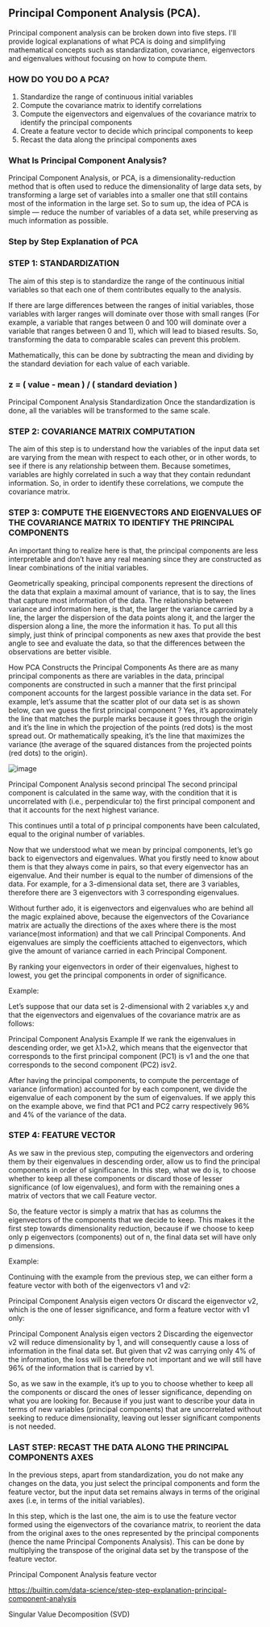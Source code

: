 ## Principal Component Analysis (PCA). 

Principal component analysis can be broken down into five steps. I'll provide logical explanations of what PCA is doing and simplifying mathematical concepts such as standardization, covariance, eigenvectors and eigenvalues without focusing on how to compute them.

### HOW DO YOU DO A PCA?
1. Standardize the range of continuous initial variables
2. Compute the covariance matrix to identify correlations
3. Compute the eigenvectors and eigenvalues of the covariance matrix to identify the principal components
4. Create a feature vector to decide which principal components to keep
5. Recast the data along the principal components axes


### What Is Principal Component Analysis?
Principal Component Analysis, or PCA, is a dimensionality-reduction method that is often used to reduce the dimensionality of large data sets, by transforming a large set of variables into a smaller one that still contains most of the information in the large set.
So to sum up, the idea of PCA is simple — reduce the number of variables of a data set, while preserving as much information as possible.

### Step by Step Explanation of PCA
### STEP 1: STANDARDIZATION
The aim of this step is to standardize the range of the continuous initial variables so that each one of them contributes equally to the analysis.

If there are large differences between the ranges of initial variables, those variables with larger ranges will dominate over those with small ranges (For example, a variable that ranges between 0 and 100 will dominate over a variable that ranges between 0 and 1), which will lead to biased results. So, transforming the data to comparable scales can prevent this problem.

Mathematically, this can be done by subtracting the mean and dividing by the standard deviation for each value of each variable.

### z = ( value - mean ) / ( standard deviation )
 
Principal Component Analysis Standardization
Once the standardization is done, all the variables will be transformed to the same scale.

 
### STEP 2: COVARIANCE MATRIX COMPUTATION
The aim of this step is to understand how the variables of the input data set are varying from the mean with respect to each other, or in other words, to see if there is any relationship between them. Because sometimes, variables are highly correlated in such a way that they contain redundant information. So, in order to identify these correlations, we compute the covariance matrix.
 
### STEP 3: COMPUTE THE EIGENVECTORS AND EIGENVALUES OF THE COVARIANCE MATRIX TO IDENTIFY THE PRINCIPAL COMPONENTS
An important thing to realize here is that, the principal components are less interpretable and don’t have any real meaning since they are constructed as linear combinations of the initial variables.

Geometrically speaking, principal components represent the directions of the data that explain a maximal amount of variance, that is to say, the lines that capture most information of the data. The relationship between variance and information here, is that, the larger the variance carried by a line, the larger the dispersion of the data points along it, and the larger the dispersion along a line, the more the information it has. To put all this simply, just think of principal components as new axes that provide the best angle to see and evaluate the data, so that the differences between the observations are better visible.


How PCA Constructs the Principal Components
As there are as many principal components as there are variables in the data, principal components are constructed in such a manner that the first principal component accounts for the largest possible variance in the data set. For example, let’s assume that the scatter plot of our data set is as shown below, can we guess the first principal component ? Yes, it’s approximately the line that matches the purple marks because it goes through the origin and it’s the line in which the projection of the points (red dots) is the most spread out. Or mathematically speaking, it’s the line that maximizes the variance (the average of the squared distances from the projected points (red dots) to the origin).

![image](https://user-images.githubusercontent.com/96376738/157110465-99e40e6e-1d32-47a3-a352-c3363d6fb469.png)


Principal Component Analysis second principal
The second principal component is calculated in the same way, with the condition that it is uncorrelated with (i.e., perpendicular to) the first principal component and that it accounts for the next highest variance.

This continues until a total of p principal components have been calculated, equal to the original number of variables.

Now that we understood what we mean by principal components, let’s go back to eigenvectors and eigenvalues. What you firstly need to know about them is that they always come in pairs, so that every eigenvector has an eigenvalue. And their number is equal to the number of dimensions of the data. For example, for a 3-dimensional data set, there are 3 variables, therefore there are 3 eigenvectors with 3 corresponding eigenvalues.

Without further ado, it is eigenvectors and eigenvalues who are behind all the magic explained above, because the eigenvectors of the Covariance matrix are actually the directions of the axes where there is the most variance(most information) and that we call Principal Components. And eigenvalues are simply the coefficients attached to eigenvectors, which give the amount of variance carried in each Principal Component.

By ranking your eigenvectors in order of their eigenvalues, highest to lowest, you get the principal components in order of significance.

Example:

Let’s suppose that our data set is 2-dimensional with 2 variables x,y and that the eigenvectors and eigenvalues of the covariance matrix are as follows:

Principal Component Analysis Example
If we rank the eigenvalues in descending order, we get λ1>λ2, which means that the eigenvector that corresponds to the first principal component (PC1) is v1 and the one that corresponds to the second component (PC2) isv2.

After having the principal components, to compute the percentage of variance (information) accounted for by each component, we divide the eigenvalue of each component by the sum of eigenvalues. If we apply this on the example above, we find that PC1 and PC2 carry respectively 96% and 4% of the variance of the data.

### STEP 4: FEATURE VECTOR
As we saw in the previous step, computing the eigenvectors and ordering them by their eigenvalues in descending order, allow us to find the principal components in order of significance. In this step, what we do is, to choose whether to keep all these components or discard those of lesser significance (of low eigenvalues), and form with the remaining ones a matrix of vectors that we call Feature vector.

So, the feature vector is simply a matrix that has as columns the eigenvectors of the components that we decide to keep. This makes it the first step towards dimensionality reduction, because if we choose to keep only p eigenvectors (components) out of n, the final data set will have only p dimensions.

Example:

Continuing with the example from the previous step, we can either form a feature vector with both of the eigenvectors v1 and v2:

Principal Component Analysis eigen vectors
Or discard the eigenvector v2, which is the one of lesser significance, and form a feature vector with v1 only:

Principal Component Analysis eigen vectors 2
Discarding the eigenvector v2 will reduce dimensionality by 1, and will consequently cause a loss of information in the final data set. But given that v2 was carrying only 4% of the information, the loss will be therefore not important and we will still have 96% of the information that is carried by v1.

So, as we saw in the example, it’s up to you to choose whether to keep all the components or discard the ones of lesser significance, depending on what you are looking for. Because if you just want to describe your data in terms of new variables (principal components) that are uncorrelated without seeking to reduce dimensionality, leaving out lesser significant components is not needed.

 

### LAST STEP: RECAST THE DATA ALONG THE PRINCIPAL COMPONENTS AXES
In the previous steps, apart from standardization, you do not make any changes on the data, you just select the principal components and form the feature vector, but the input data set remains always in terms of the original axes (i.e, in terms of the initial variables).

In this step, which is the last one, the aim is to use the feature vector formed using the eigenvectors of the covariance matrix, to reorient the data from the original axes to the ones represented by the principal components (hence the name Principal Components Analysis). This can be done by multiplying the transpose of the original data set by the transpose of the feature vector.

Principal Component Analysis feature vector

https://builtin.com/data-science/step-step-explanation-principal-component-analysis


Singular Value Decomposition (SVD)
